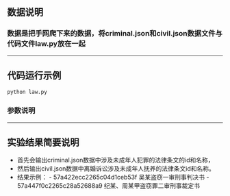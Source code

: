 ## 数据说明
### 数据是把手网爬下来的数据，将criminal.json和civil.json数据文件与代码文件law.py放在一起

---
## 代码运行示例
```bash
python law.py
```
### 参数说明

---
## 实验结果简要说明
- 首先会输出criminal.json数据中涉及未成年人犯罪的法律条文的id和名称，
- 然后输出civil.json数据中离婚诉讼涉及未成年人抚养的法律条文id和名称。
- 结果示例：
      - 57a422ecc2265c04d1ceb53f	吴某盗窃一审刑事判决书
      - 57a447f0c2265c28a52688a9	纪某、周某甲盗窃罪二审刑事裁定书
